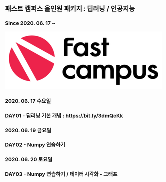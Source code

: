 ## 패스트 캠퍼스 올인원 패키지 : 딥러닝 / 인공지능
### Since 2020. 06. 17 ~

<p align="center"><img width=1000px src="./images/fastcampus.png"/></p>

### 2020. 06. 17 수요일
### DAY01 - 딥러닝 기본 개념 : https://bit.ly/3dmQcKk

### 2020. 06. 19 금요일
### DAY02 - Numpy 연습하기

### 2020. 06. 20 토요일
### DAY03 - Numpy 연습하기 / 데이터 시각화 - 그래프
